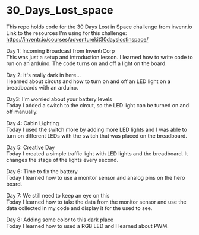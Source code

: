 # 30_Days_Lost_space
This repo holds code for the 30 Days Lost in Space challenge from invenr.io
Link to the resources I'm using for this challenge: https://inventr.io/courses/adventurekit30dayslostinspace/

Day 1: Incoming Broadcast from InventrCorp <br />
  This was just a setup and introduction lesson. I learned how to write code to run on an arduino. The code turns on and off a light on the board.<br />
  
Day 2: It's really dark in here...<br />
  I learned about circuts and how to turn on and off an LED light on a breadboards with an arduino.<br /> 

Day3: I'm worried about your battery levels<br />
  Today I added a switch to the circut, so the LED light can be turned on and off manually. <br />
  
Day 4: Cabin Lighting<br />
  Today I used the switch more by adding more LED lights and I was able to turn on different LEDs with the switch that was placed on the breadboard.<br />

Day 5: Creative Day<br />
  Today I created a simple traffic light with LED lights and the breadboard. It changes the stage of the lights every second.<br />

Day 6: Time to fix the battery<br />
  Today I learned how to use a monitor sensor and analog pins on the hero board.
  
Day 7: We still need to keep an eye on this<br />
  Today I learned how to take the data from the monitor sensor and use the data collected in my code and display it for the used to see. <br />
  
Day 8: Adding some color to this dark place<br />
  Today I learned how to used a RGB LED and I learned about PWM.

